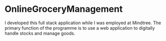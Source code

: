 # OnlineGroceryManagement
I developed this full stack application while I was employed at Mindtree. The primary function of the programme is to use a web application to digitally handle stocks and manage goods.
